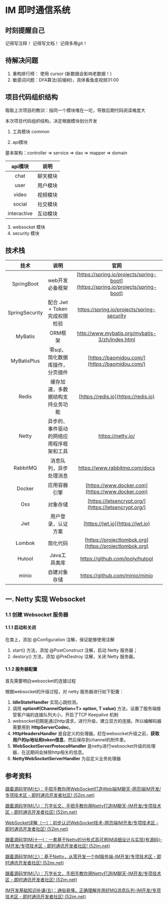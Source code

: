 # IM 即时通信系统

## 时刻提醒自己
记得写注释！
记得写文档！
记得多用git！

## 待解决问题


1. 重构排行榜： 使用 cursor (新数据会影响老数据！) 
2. 敏感词问题：DFA算法(前缀树)，具体看鱼皮视频31:00

## 项目代码组织结构
吸取上次项目的教训：指同一个模块堆在一坨，导致后期代码阅读难度大

本次项目代码组织结构，决定根据模块划分开发

1. 工具模块 common

2. api模块

基本架构：controller => service => dao => mapper => domain

|    api模块    |          说明          |
|:-----------:|:--------------------:|
|    chat     |         聊天模块         |
|    user     |         用户模块         |
|    video    |         视频模块         |
|   social    |         社交模块         |
| interactive |         互动模块         |

3. websocket 模块
4. security 模块

## 技术栈

|       技术       |              说明               |                             官网                             |
|:--------------:|:-----------------------------:|:------------------------------------------------------------:|
|   SpringBoot   |           web开发必备框架           | [https://spring.io/projects/spring-boot](https://spring.io/projects/spring-boot) |
| SpringSecurity |               配合 Jwt + Token 完成权限检验                |                              https://spring.io/projects/spring-security                              |
|    MyBatis     |             ORM框架             |        http://www.mybatis.org/mybatis-3/zh/index.html        |
|  MyBatisPlus   |       零sql，简化数据库操作，分页插件       |        [https://baomidou.com/](https://baomidou.com/)        |
|     Redis      |       缓存加速，多数据结构支持业务功能        |             [https://redis.io](https://redis.io)             |
|     Netty      | 异步的、事件驱动的网络应用程序框架和工具 |                              https://netty.io/                              |
|    RabbitMQ    |          消息队列，异步处理消息          |              https://www.rabbitmq.com/docs              |
|     Docker     |            应用容器引擎             |       [https://www.docker.com](https://www.docker.com)       |
|      Oss       |             对象存储              |     [https://letsencrypt.org/](https://letsencrypt.org/)     |
|      Jwt       |           用户登录，认证方案           |               [https://jwt.io](https://jwt.io)               |
|     Lombok     |             简化代码              |    [https://projectlombok.org](https://projectlombok.org)    |
|     Hutool     |           Java工具类库            |               https://github.com/looly/hutool                |
|     minio      |            自建对象存储             |                https://github.com/minio/minio                |


## 一. Netty 实现 Websocket

### 1.1 创建 Websocket 服务器

#### 1.1.1 启动和关闭
在类上，添加 @Configuration 注解，保证能够使用注解

1. start() 方法，添加 @PostConstruct 注解，启动 Netty 服务器；
2. destory() 方法，添加 @PreDestroy 注解，关闭 Netty 服务器。

#### 1.1.2 服务器配置
首先需要明白websocket的连接过程

根据websocket的升级过程，对 netty 服务器进行如下配置：
1. **IdleStateHandler** 实现心跳检测。
2. 调用 **option#(ChannelOption\<T> option, T value)** 方法，设置了服务端接受客户端的连接队列大小，开启了TCP Keepalive 机制
3. websocket初期是通过http请求，进行升级，建立双方的连接。所以编解码器需要用到 **HttpServerCodec**。
4. **HttpHeadersHandler** 是自定义的处理器。赶在websocket升级之前，**获取用户的ip地址和token信息**，然后保存到channel的附件里。
5. **WebSocketServerProtocolHandler** 是netty进行websocket升级的处理器，在这期间会抹除http相关的信息。
6. **NettyWebSocketServerHandler** 为自定义业务处理器



## 参考资料
[跟着源码学IM(七)：手把手教你用WebSocket打造Web端IM聊天-网页端IM开发/专项技术区 - 即时通讯开发者社区! (52im.net)](http://www.52im.net/thread-3483-1-1.html)

[跟着源码学IM(八)：万字长文，手把手教你用Netty打造IM聊天-IM开发/专项技术区 - 即时通讯开发者社区! (52im.net)](http://www.52im.net/thread-3489-1-1.html)

[WebSocket详解（一）：初步认识WebSocket技术-网页端IM开发/专项技术区 - 即时通讯开发者社区! (52im.net)](http://www.52im.net/thread-331-1-1.html)

[跟着源码学IM(十一)：一套基于Netty的分布式高可用IM详细设计与实现(有源码)-IM开发/专项技术区 - 即时通讯开发者社区! (52im.net)](http://www.52im.net/thread-4257-1-1.html)

[跟着源码学IM(三)：基于Netty，从零开发一个IM服务端-IM开发/专项技术区 - 即时通讯开发者社区! (52im.net)](http://www.52im.net/thread-2768-1-1.html)

[跟着源码学IM(八)：万字长文，手把手教你用Netty打造IM聊天-IM开发/专项技术区 - 即时通讯开发者社区! (52im.net)](http://www.52im.net/thread-3489-1-1.html)

[IM开发基础知识补课(五)：通俗易懂，正确理解并用好MQ消息队列-IM开发/专项技术区 - 即时通讯开发者社区! (52im.net)](http://www.52im.net/thread-1979-1-1.html)

